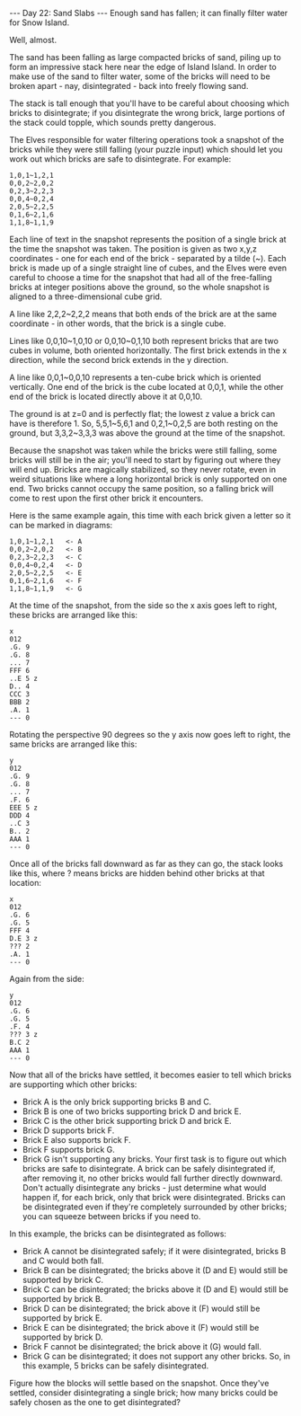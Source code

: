--- Day 22: Sand Slabs ---
Enough sand has fallen; it can finally filter water for Snow Island.

Well, almost.

The sand has been falling as large compacted bricks of sand, piling up to form an impressive stack here near the edge
of Island Island. In order to make use of the sand to filter water, some of the bricks will need to be broken apart - nay,
disintegrated - back into freely flowing sand.

The stack is tall enough that you'll have to be careful about choosing which bricks to disintegrate;
if you disintegrate the wrong brick, large portions of the stack could topple, which sounds pretty dangerous.

The Elves responsible for water filtering operations took a snapshot of the bricks while they were still falling
(your puzzle input) which should let you work out which bricks are safe to disintegrate. For example:
```
1,0,1~1,2,1
0,0,2~2,0,2
0,2,3~2,2,3
0,0,4~0,2,4
2,0,5~2,2,5
0,1,6~2,1,6
1,1,8~1,1,9
```
Each line of text in the snapshot represents the position of a single brick at the time the snapshot was taken.
The position is given as two x,y,z coordinates - one for each end of the brick - separated by a tilde (~).
Each brick is made up of a single straight line of cubes, and the Elves were even careful to choose a time
for the snapshot that had all of the free-falling bricks at integer positions above the ground, so the whole
snapshot is aligned to a three-dimensional cube grid.

A line like 2,2,2~2,2,2 means that both ends of the brick are at the same coordinate - in other words,
that the brick is a single cube.

Lines like 0,0,10~1,0,10 or 0,0,10~0,1,10 both represent bricks that are two cubes in volume, both oriented horizontally.
The first brick extends in the x direction, while the second brick extends in the y direction.

A line like 0,0,1~0,0,10 represents a ten-cube brick which is oriented vertically. One end of the brick is the cube 
located at 0,0,1, while the other end of the brick is located directly above it at 0,0,10.

The ground is at z=0 and is perfectly flat; the lowest z value a brick can have is therefore 1. So, 5,5,1~5,6,1
and 0,2,1~0,2,5 are both resting on the ground, but 3,3,2~3,3,3 was above the ground at the time of the snapshot.

Because the snapshot was taken while the bricks were still falling, some bricks will still be in the air; you'll need 
to start by figuring out where they will end up. Bricks are magically stabilized, so they never rotate, even in weird
situations like where a long horizontal brick is only supported on one end. Two bricks cannot occupy the same position, 
so a falling brick will come to rest upon the first other brick it encounters.

Here is the same example again, this time with each brick given a letter so it can be marked in diagrams:
```
1,0,1~1,2,1   <- A
0,0,2~2,0,2   <- B
0,2,3~2,2,3   <- C
0,0,4~0,2,4   <- D
2,0,5~2,2,5   <- E
0,1,6~2,1,6   <- F
1,1,8~1,1,9   <- G
```
At the time of the snapshot, from the side so the x axis goes left to right, these bricks are arranged like this:
```
x
012
.G. 9
.G. 8
... 7
FFF 6
..E 5 z
D.. 4
CCC 3
BBB 2
.A. 1
--- 0
```
Rotating the perspective 90 degrees so the y axis now goes left to right, the same bricks are arranged like this:
```
y
012
.G. 9
.G. 8
... 7
.F. 6
EEE 5 z
DDD 4
..C 3
B.. 2
AAA 1
--- 0
```
Once all of the bricks fall downward as far as they can go, the stack looks like this, where ? means bricks are hidden behind other bricks at that location:
```
x
012
.G. 6
.G. 5
FFF 4
D.E 3 z
??? 2
.A. 1
--- 0
```
Again from the side:
```
y
012
.G. 6
.G. 5
.F. 4
??? 3 z
B.C 2
AAA 1
--- 0
```
Now that all of the bricks have settled, it becomes easier to tell which bricks are supporting which other bricks:
  - Brick A is the only brick supporting bricks B and C.
  - Brick B is one of two bricks supporting brick D and brick E.
  - Brick C is the other brick supporting brick D and brick E.
  - Brick D supports brick F.
  - Brick E also supports brick F.
  - Brick F supports brick G.
  - Brick G isn't supporting any bricks.
Your first task is to figure out which bricks are safe to disintegrate. A brick can be safely disintegrated if,
after removing it, no other bricks would fall further directly downward. Don't actually disintegrate any
bricks - just determine what would happen if, for each brick, only that brick were disintegrated.
Bricks can be disintegrated even if they're completely surrounded by other bricks; you can squeeze between
bricks if you need to.

In this example, the bricks can be disintegrated as follows:
  - Brick A cannot be disintegrated safely; if it were disintegrated, bricks B and C would both fall.
  - Brick B can be disintegrated; the bricks above it (D and E) would still be supported by brick C.
  - Brick C can be disintegrated; the bricks above it (D and E) would still be supported by brick B.
  - Brick D can be disintegrated; the brick above it (F) would still be supported by brick E.
  - Brick E can be disintegrated; the brick above it (F) would still be supported by brick D.
  - Brick F cannot be disintegrated; the brick above it (G) would fall.
  - Brick G can be disintegrated; it does not support any other bricks.
So, in this example, 5 bricks can be safely disintegrated.

Figure how the blocks will settle based on the snapshot. Once they've settled, consider disintegrating a single brick;
how many bricks could be safely chosen as the one to get disintegrated?
